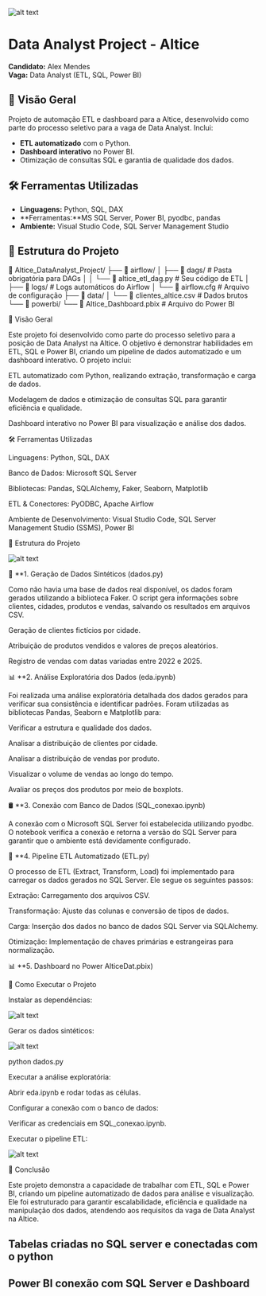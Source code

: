 

![alt text](image.png)



# Data Analyst Project - Altice
**Candidato:** Alex Mendes  
**Vaga:** Data Analyst (ETL, SQL, Power BI)  


## 📌 Visão Geral
Projeto de automação ETL e dashboard para a Altice, desenvolvido como parte do processo seletivo para a vaga de Data Analyst. Inclui:
- **ETL automatizado** com o Python.
- **Dashboard interativo** no Power BI.
- Otimização de consultas SQL e garantia de qualidade dos dados.

## 🛠️ Ferramentas Utilizadas
- **Linguagens:** Python, SQL, DAX
- **Ferramentas:**MS SQL Server, Power BI, pyodbc, pandas
- **Ambiente:** Visual Studio Code, SQL Server Management Studio

## 📂 Estrutura do Projeto
📂 Altice_DataAnalyst_Project/
├── 📂 airflow/
│   ├── 📂 dags/                  # Pasta obrigatória para DAGs
│   │   └── 📄 altice_etl_dag.py  # Seu código de ETL
│   ├── 📂 logs/                  # Logs automáticos do Airflow
│   └── 📄 airflow.cfg            # Arquivo de configuração
├── 📂 data/
│   └── 📄 clientes_altice.csv    # Dados brutos
└── 📂 powerbi/
    └── 📄 Altice_Dashboard.pbix  # Arquivo do Power BI




📌 Visão Geral

Este projeto foi desenvolvido como parte do processo seletivo para a posição de Data Analyst na Altice. O objetivo é demonstrar habilidades em ETL, SQL e Power BI, criando um pipeline de dados automatizado e um dashboard interativo. O projeto inclui:

ETL automatizado com Python, realizando extração, transformação e carga de dados.

Modelagem de dados e otimização de consultas SQL para garantir eficiência e qualidade.

Dashboard interativo no Power BI para visualização e análise dos dados.

🛠️ Ferramentas Utilizadas

Linguagens: Python, SQL, DAX

Banco de Dados: Microsoft SQL Server

Bibliotecas: Pandas, SQLAlchemy, Faker, Seaborn, Matplotlib

ETL & Conectores: PyODBC, Apache Airflow

Ambiente de Desenvolvimento: Visual Studio Code, SQL Server Management Studio (SSMS), Power BI

📂 Estrutura do Projeto

![alt text](image-1.png)


📁 **1. Geração de Dados Sintéticos (dados.py)

Como não havia uma base de dados real disponível, os dados foram gerados utilizando a biblioteca Faker. O script gera informações sobre clientes, cidades, produtos e vendas, salvando os resultados em arquivos CSV.

Geração de clientes fictícios por cidade.

Atribuição de produtos vendidos e valores de preços aleatórios.

Registro de vendas com datas variadas entre 2022 e 2025.

📊 **2. Análise Exploratória dos Dados (eda.ipynb)

Foi realizada uma análise exploratória detalhada dos dados gerados para verificar sua consistência e identificar padrões. Foram utilizadas as bibliotecas Pandas, Seaborn e Matplotlib para:

Verificar a estrutura e qualidade dos dados.

Analisar a distribuição de clientes por cidade.

Analisar a distribuição de vendas por produto.

Visualizar o volume de vendas ao longo do tempo.

Avaliar os preços dos produtos por meio de boxplots.

🛢️ **3. Conexão com Banco de Dados (SQL_conexao.ipynb)

A conexão com o Microsoft SQL Server foi estabelecida utilizando pyodbc. O notebook verifica a conexão e retorna a versão do SQL Server para garantir que o ambiente está devidamente configurado.

🔄 **4. Pipeline ETL Automatizado (ETL.py)

O processo de ETL (Extract, Transform, Load) foi implementado para carregar os dados gerados no SQL Server. Ele segue os seguintes passos:

Extração: Carregamento dos arquivos CSV.

Transformação: Ajuste das colunas e conversão de tipos de dados.

Carga: Inserção dos dados no banco de dados SQL Server via SQLAlchemy.

Otimização: Implementação de chaves primárias e estrangeiras para normalização.

📊 **5. Dashboard no Power AlticeDat.pbix)

🚀 Como Executar o Projeto

Instalar as dependências:

![alt text](image-1.png)

Gerar os dados sintéticos:

![alt text](image-3.png)



python dados.py

Executar a análise exploratória:

Abrir eda.ipynb e rodar todas as células.

Configurar a conexão com o banco de dados:

Verificar as credenciais em SQL_conexao.ipynb.

Executar o pipeline ETL:

![alt text](image-4.png)

📌 Conclusão

Este projeto demonstra a capacidade de trabalhar com ETL, SQL e Power BI, criando um pipeline automatizado de dados para análise e visualização. Ele foi estruturado para garantir escalabilidade, eficiência e qualidade na manipulação dos dados, atendendo aos requisitos da vaga de Data Analyst na Altice.














## Tabelas criadas no SQL server e conectadas com o python 





## Power BI conexão com SQL Server e Dashboard







